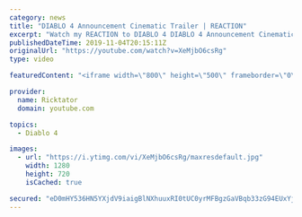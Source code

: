 ```yaml
---
category: news
title: "DIABLO 4 Announcement Cinematic Trailer | REACTION"
excerpt: "Watch my REACTION to DIABLO 4 DIABLO 4 Announcement Cinematic Trailer We finally get the announcement we've all wanted, Diablo 4 and Lillith are ..."
publishedDateTime: 2019-11-04T20:15:11Z
originalUrl: "https://youtube.com/watch?v=XeMjbO6csRg"
type: video

featuredContent: "<iframe width=\"800\" height=\"500\" frameborder=\"0\" src=\"https://www.youtube.com/embed/XeMjbO6csRg\" allow=\"accelerometer; autoplay; encrypted-media; gyroscope; picture-in-picture\" allowfullscreen></iframe>"

provider:
  name: Ricktator
  domain: youtube.com

topics:
  - Diablo 4

images:
  - url: "https://i.ytimg.com/vi/XeMjbO6csRg/maxresdefault.jpg"
    width: 1280
    height: 720
    isCached: true

secured: "eD0mHY536HN5YXjdV9iaigBlNXhuuxRI0tUC0yrMFBgzGaVBqb33zG94EUxYj7t0B2oLOSZAtWWRWRqE1iPk8gTAyAIfnS0dBu98ZQezB0cDF2SDwIg0nj2v8TFT7R2oRO1mcGtCwQyuByrz/jtKjp+USf0ZUOUCTh5XvBUfzLol7CYdeId+0lq3ajNui/LdFT1cdcfqnWFcpLnBx28M9wvYqKnp6+fdz0FcFcybqyfzb+4/juS+0W0pQIYD/xYZG+nLt9D0CJZHaLlh1VRkkES6HTEQP16L16wQBXnmIW3L7bDHkLGiY8cTV+QJP1f027rmVXNKxLCDqezBNO96KvTwdnCyfoKSKFDXtEkxy/XMZIKEZWlgNn5NVdc9ZENu0e2eX39MXOnJkvEuqlykPv7age/iNczF2swOGsIyw2aFprMavHxbJi4Q7hSk0x7H;VzjsntJeofWKjy+cn9f6sA=="
---
```



